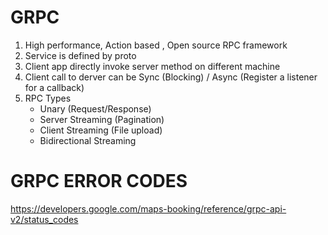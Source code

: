 # GRPC

1. High performance, Action based , Open source RPC framework 
1. Service is defined by proto
1. Client app directly invoke server method on different machine
1. Client call to derver can be Sync (Blocking) / Async (Register a listener for a callback)
1. RPC Types
   - Unary (Request/Response) 
   - Server Streaming (Pagination)
   - Client Streaming (File upload)
   - Bidirectional Streaming


# GRPC ERROR CODES
  https://developers.google.com/maps-booking/reference/grpc-api-v2/status_codes
